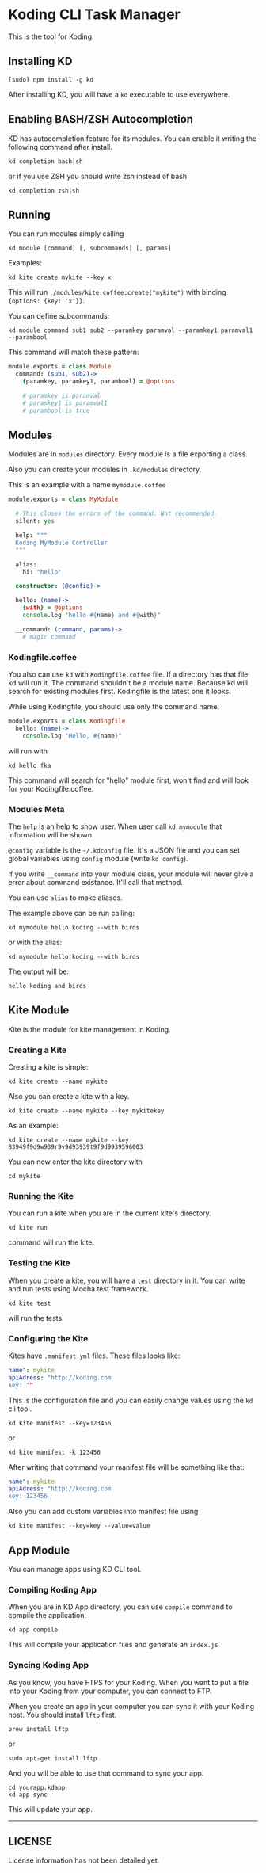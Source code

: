 Koding CLI Task Manager
=======================

This is the tool for Koding.

## Installing KD

    [sudo] npm install -g kd

After installing KD, you will have a `kd` executable to use everywhere.

## Enabling BASH/ZSH Autocompletion

KD has autocompletion feature for its modules. You can enable it writing the following command after install.

    kd completion bash|sh

or if you use ZSH you should write zsh instead of bash

    kd completion zsh|sh

## Running

You can run modules simply calling

    kd module [command] [, subcommands] [, params]

Examples:

    kd kite create mykite --key x

This will run `./modules/kite.coffee:create("mykite")` with binding `{options: {key: 'x'}}`.

You can define subcommands:

    kd module command sub1 sub2 --paramkey paramval --paramkey1 paramval1 --parambool

This command will match these pattern:

```coffeescript
module.exports = class Module
  command: (sub1, sub2)->
    {paramkey, paramkey1, parambool} = @options

    # paramkey is paramval
    # paramkey1 is paramval1
    # parambool is true
```

## Modules

Modules are in `modules` directory. Every module is a file exporting a class.

Also you can create your modules in `.kd/modules` directory.

This is an example with a name `mymodule.coffee`

```coffeescript
module.exports = class MyModule

  # This closes the errors of the command. Not recommended.
  silent: yes

  help: """
  Koding MyModule Controller
  """

  alias:
    hi: "hello"

  constructor: (@config)->

  hello: (name)->
    {with} = @options
    console.log "hello #{name} and #{with}"

  __command: (command, params)->
    # magic command
```

### Kodingfile.coffee

You also can use `kd` with `Kodingfile.coffee` file. If a directory has that file kd will run it.
The command shouldn't be a module name. Because kd will search for existing modules first. Kodingfile
is the latest one it looks.

While using Kodingfile, you should use only the command name:

```coffeescript
module.exports = class Kodingfile
  hello: (name)->
    console.log "Hello, #{name}"
```

will run with

    kd hello fka

This command will search for "hello" module first, won't find and will look for your Kodingfile.coffee.

### Modules Meta

The `help` is an help to show user. When user call `kd mymodule` that information will be shown.

`@config` variable is the `~/.kdconfig` file. It's a JSON file and you can set global variables using `config` module (write `kd config`).

If you write `__command` into your module class, your module will never give a error about command existance. It'll call that method.

You can use `alias` to make aliases.

The example above can be run calling:

    kd mymodule hello koding --with birds

or with the alias:

    kd mymodule hello koding --with birds

The output will be:

    hello koding and birds

## Kite Module

Kite is the module for kite management in Koding.

### Creating a Kite

Creating a kite is simple:

    kd kite create --name mykite

Also you can create a kite with a key.

    kd kite create --name mykite --key mykitekey

As an example:

    kd kite create --name mykite --key 83949f9d9w939r9v9d93939t9f9d9939596003

You can now enter the kite directory with

    cd mykite

### Running the Kite

You can run a kite when you are in the current kite's directory.

    kd kite run

command will run the kite.

### Testing the Kite

When you create a kite, you will have a `test` directory in it. You can write and run tests using Mocha test framework.

    kd kite test

will run the tests.

### Configuring the Kite

Kites have `.manifest.yml` files. These files looks like:

```yaml
name": mykite
apiAdress: "http://koding.com
key: ""
```

This is the configuration file and you can easily change values using the `kd` cli tool.

    kd kite manifest --key=123456

or

    kd kite manifest -k 123456

After writing that command your manifest file will be something like that:

```yaml
name": mykite
apiAdress: "http://koding.com
key: 123456
```

Also you can add custom variables into manifest file using

    kd kite manifest --key=key --value=value

## App Module

You can manage apps using KD CLI tool.

### Compiling Koding App

When you are in KD App directory, you can use `compile` command to compile the application.

    kd app compile

This will compile your application files and generate an `index.js`

### Syncing Koding App

As you know, you have FTPS for your Koding. When you want to put a file into your Koding from your computer,
you can connect to FTP.

When you create an app in your computer you can sync it with your Koding host. You should install `lftp` first.

    brew install lftp

or

    sudo apt-get install lftp

And you will be able to use that command to sync your app.

    cd yourapp.kdapp
    kd app sync

This will update your app.

---
## LICENSE

License information has not been detailed yet.
